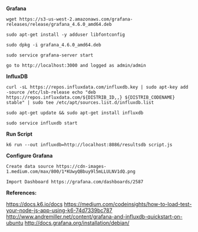 **Grafana**

``
wget https://s3-us-west-2.amazonaws.com/grafana-releases/release/grafana_4.6.0_amd64.deb
``

``
sudo apt-get install -y adduser libfontconfig
``

``
sudo dpkg -i grafana_4.6.0_amd64.deb
``

``
sudo service grafana-server start
``

``
go to http://localhost:3000 and logged as admin/admin
``


**InfluxDB**

``
curl -sL https://repos.influxdata.com/influxdb.key | sudo apt-key add -source /etc/lsb-release
echo "deb https://repos.influxdata.com/${DISTRIB_ID,,} ${DISTRIB_CODENAME} stable" | sudo tee /etc/apt/sources.list.d/influxdb.list
``

``
sudo apt-get update && sudo apt-get install influxdb
``

``
sudo service influxdb start
``

**Run Script**

``
k6 run --out influxdb=http://localhost:8086/resultsdb script.js
``


**Configure Grafana**

``
Create data source https://cdn-images-1.medium.com/max/800/1*KUwyQBbuy9l5mLLULNV1dQ.png
``

``
Import Dashboard https://grafana.com/dashboards/2587
``

**References:**

https://docs.k6.io/docs
https://medium.com/codeinsights/how-to-load-test-your-node-js-app-using-k6-74d7339bc787
http://www.andremiller.net/content/grafana-and-influxdb-quickstart-on-ubuntu
http://docs.grafana.org/installation/debian/
